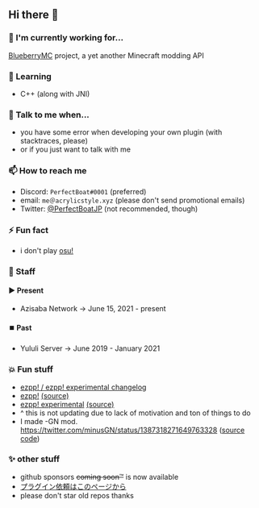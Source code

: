 ## Hi there 👋

### 🔭 I'm currently working for...
[BlueberryMC](https://github.com/BlueberryMC) project, a yet another Minecraft modding API

### 🌱 Learning
- C++ (along with JNI)

### 💬 Talk to me when...
- you have some error when developing your own plugin (with stacktraces, please)
- or if you just want to talk with me

### 📫 How to reach me
- Discord: `PerfectBoat#0001` (preferred)
- email: `me＠acrylicstyle.xyz` (please don't send promotional emails)
- Twitter: [@PerfectBoatJP](https://github.com/PerfectBoatJP) (not recommended, though)

### ⚡ Fun fact
- i don't play [osu!](https://osu.ppy.sh/users/13293262)

### 🔧 Staff

#### ▶️ Present
- Azisaba Network -> June 15, 2021 - present

#### ⏹️ Past
- Yululi Server -> June 2019 - January 2021

### 💥 Fun stuff
- [ezpp! / ezpp! experimental changelog](https://next.acrylicstyle.xyz/ezpp.html)
- [ezpp!](https://chrome.google.com/webstore/detail/ezpp/aimihpobjpagjiakhcpijibnaafdniol) [(source)](https://github.com/oamaok/ezpp)
- [ezpp! experimental](https://chrome.google.com/webstore/detail/iihpkkdlbfcanaaignnjcgmlhhbpoioh) [(source)](https://github.com/acrylic-style/ezpp)
- ^ this is not updating due to lack of motivation and ton of things to do
- I made -GN mod. https://twitter.com/minusGN/status/1387318271649763328 ([source code](https://github.com/acrylic-style/-GN))

### ✨ other stuff
- github sponsors ~~coming soon:tm:~~ is now available
- [プラグイン依頼はこのページから](https://github.com/sponsors/acrylic-style?frequency=one-time)
- please don't star old repos thanks
